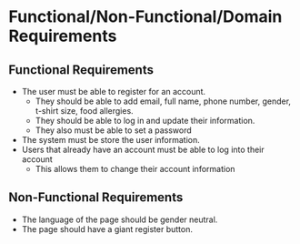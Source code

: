 # Functional/Non-Functional/Domain Requirements

## Functional Requirements

- The user must be able to register for an account.
  - They should be able to add email, full name, phone number, gender, t-shirt size, food allergies.
  - They should be able to log in and update their information.
  - They also must be able to set a password
- The system must be store the user information.
- Users that already have an account must be able to log into their account
  - This allows them to change their account information

## Non-Functional Requirements

- The language of the page should be gender neutral.
- The page should have a giant register button.
